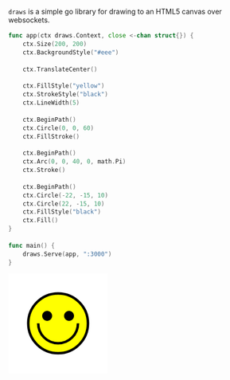`draws` is a simple go library for drawing to an HTML5 canvas over websockets.

```go
func app(ctx draws.Context, close <-chan struct{}) {
	ctx.Size(200, 200)
	ctx.BackgroundStyle("#eee")

	ctx.TranslateCenter()

	ctx.FillStyle("yellow")
	ctx.StrokeStyle("black")
	ctx.LineWidth(5)

	ctx.BeginPath()
	ctx.Circle(0, 0, 60)
	ctx.FillStroke()

	ctx.BeginPath()
	ctx.Arc(0, 0, 40, 0, math.Pi)
	ctx.Stroke()

	ctx.BeginPath()
	ctx.Circle(-22, -15, 10)
	ctx.Circle(22, -15, 10)
	ctx.FillStyle("black")
	ctx.Fill()
}

func main() {
	draws.Serve(app, ":3000")
}
```

![Happy to have draws!](img/smiley.png)